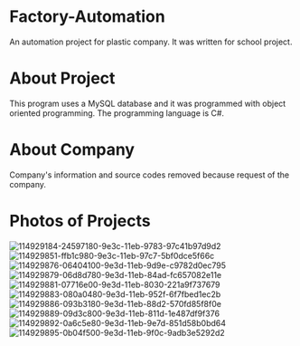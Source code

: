 # Factory-Automation
An automation project for plastic company. It was written for school project.
# About Project
This program uses a MySQL database and it was programmed with object oriented programming. The programming language is C#.
# About Company
Company's information and source codes removed because request of the company.
# Photos of Projects
![114929184-24597180-9e3c-11eb-9783-97c41b97d9d2](https://user-images.githubusercontent.com/85555090/121173994-1df6dd00-c862-11eb-9348-1ea63c4587c6.png)
![114929851-ffb1c980-9e3c-11eb-97c7-5bf0dce5f66c](https://user-images.githubusercontent.com/85555090/121174004-22bb9100-c862-11eb-9d2c-da263274ad5c.png)
![114929876-06404100-9e3d-11eb-9d9e-c9782d0ec795](https://user-images.githubusercontent.com/85555090/121174026-29e29f00-c862-11eb-94e3-37fdaa1b8400.png)
![114929879-06d8d780-9e3d-11eb-84ad-fc657082e11e](https://user-images.githubusercontent.com/85555090/121174059-30711680-c862-11eb-9e03-47b03867580f.png)
![114929881-07716e00-9e3d-11eb-8030-221a9f737679](https://user-images.githubusercontent.com/85555090/121174064-32d37080-c862-11eb-843e-6d67a3580a79.png)
![114929883-080a0480-9e3d-11eb-952f-6f7fbed1ec2b](https://user-images.githubusercontent.com/85555090/121174074-349d3400-c862-11eb-95f6-674f3396d9ae.png)
![114929886-093b3180-9e3d-11eb-88d2-570fd85f8f0e](https://user-images.githubusercontent.com/85555090/121174081-36ff8e00-c862-11eb-99c2-aa774f3af884.png)
![114929889-09d3c800-9e3d-11eb-811d-1e487df9f376](https://user-images.githubusercontent.com/85555090/121174086-38c95180-c862-11eb-94d4-c4243666f4a6.png)
![114929892-0a6c5e80-9e3d-11eb-9e7d-851d58b0bd64](https://user-images.githubusercontent.com/85555090/121174096-3a931500-c862-11eb-8d1d-fb551b841ded.png)
![114929895-0b04f500-9e3d-11eb-9f0c-9adb3e5292d2](https://user-images.githubusercontent.com/85555090/121174102-3c5cd880-c862-11eb-99c0-4abc0f127bc0.png)
